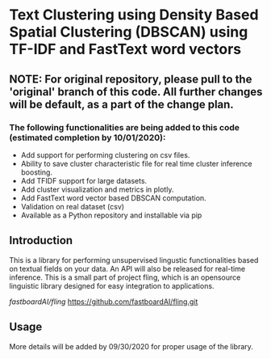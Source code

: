 # Text Clustering using Density Based Spatial Clustering (DBSCAN) using TF-IDF and FastText word vectors

## NOTE: For original repository, please pull to the 'original' branch of this code. All further changes will be default, as a part of the change plan. 

### The following functionalities are being added to this code (estimated completion by 10/01/2020):
- Add support for performing clustering on csv files. 
- Ability to save cluster characteristic file for real time cluster inference boosting.
- Add TFIDF support for large datasets.
- Add cluster visualization and metrics in plotly.
- Add FastText word vector based DBSCAN computation.
- Validation on real dataset (csv)
- Available as a Python repository and installable via pip

Introduction
-------------
This is a library for performing unsupervised lingustic functionalities based on textual fields on your data. An API will also be released for real-time inference. This is a small part of project fling, which is an opensource linguistic library designed for easy integration to applications.

*fastboardAI/fling*
https://github.com/fastboardAI/fling.git

Usage
-------
More details will be added by 09/30/2020 for proper usage of the library.
